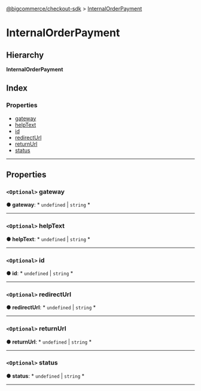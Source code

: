 [@bigcommerce/checkout-sdk](../README.md) > [InternalOrderPayment](../interfaces/internalorderpayment.md)

# InternalOrderPayment

## Hierarchy

**InternalOrderPayment**

## Index

### Properties

* [gateway](internalorderpayment.md#gateway)
* [helpText](internalorderpayment.md#helptext)
* [id](internalorderpayment.md#id)
* [redirectUrl](internalorderpayment.md#redirecturl)
* [returnUrl](internalorderpayment.md#returnurl)
* [status](internalorderpayment.md#status)

---

## Properties

<a id="gateway"></a>

### `<Optional>` gateway

**● gateway**: * `undefined` &#124; `string`
*

___
<a id="helptext"></a>

### `<Optional>` helpText

**● helpText**: * `undefined` &#124; `string`
*

___
<a id="id"></a>

### `<Optional>` id

**● id**: * `undefined` &#124; `string`
*

___
<a id="redirecturl"></a>

### `<Optional>` redirectUrl

**● redirectUrl**: * `undefined` &#124; `string`
*

___
<a id="returnurl"></a>

### `<Optional>` returnUrl

**● returnUrl**: * `undefined` &#124; `string`
*

___
<a id="status"></a>

### `<Optional>` status

**● status**: * `undefined` &#124; `string`
*

___

